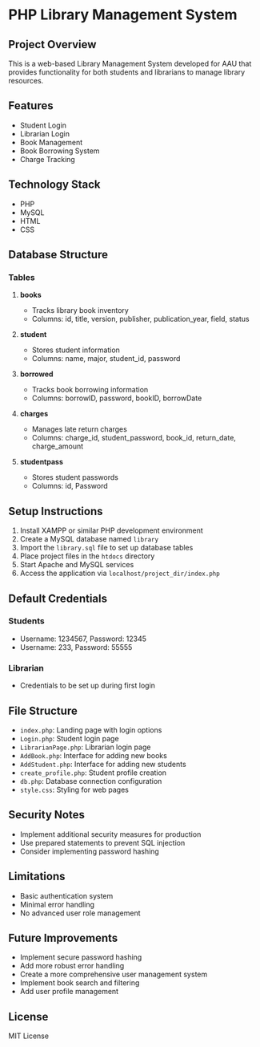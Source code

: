 # PHP Library Management System

## Project Overview
This is a web-based Library Management System developed for AAU that provides functionality for both students and librarians to manage library resources.

## Features
- Student Login
- Librarian Login
- Book Management
- Book Borrowing System
- Charge Tracking

## Technology Stack
- PHP
- MySQL
- HTML
- CSS

## Database Structure

### Tables
1. **books**
   - Tracks library book inventory
   - Columns: id, title, version, publisher, publication_year, field, status

2. **student**
   - Stores student information
   - Columns: name, major, student_id, password

3. **borrowed**
   - Tracks book borrowing information
   - Columns: borrowID, password, bookID, borrowDate

4. **charges**
   - Manages late return charges
   - Columns: charge_id, student_password, book_id, return_date, charge_amount

5. **studentpass**
   - Stores student passwords
   - Columns: id, Password

## Setup Instructions
1. Install XAMPP or similar PHP development environment
2. Create a MySQL database named `library`
3. Import the `library.sql` file to set up database tables
4. Place project files in the `htdocs` directory
5. Start Apache and MySQL services
6. Access the application via `localhost/project_dir/index.php`

## Default Credentials
### Students
- Username: 1234567, Password: 12345
- Username: 233, Password: 55555

### Librarian
- Credentials to be set up during first login

## File Structure
- `index.php`: Landing page with login options
- `Login.php`: Student login page
- `LibrarianPage.php`: Librarian login page
- `AddBook.php`: Interface for adding new books
- `AddStudent.php`: Interface for adding new students
- `create_profile.php`: Student profile creation
- `db.php`: Database connection configuration
- `style.css`: Styling for web pages

## Security Notes
- Implement additional security measures for production
- Use prepared statements to prevent SQL injection
- Consider implementing password hashing

## Limitations
- Basic authentication system
- Minimal error handling
- No advanced user role management

## Future Improvements
- Implement secure password hashing
- Add more robust error handling
- Create a more comprehensive user management system
- Implement book search and filtering
- Add user profile management

## License
MIT License
